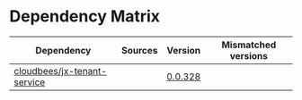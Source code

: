 # Dependency Matrix

Dependency | Sources | Version | Mismatched versions
---------- | ------- | ------- | -------------------
[cloudbees/jx-tenant-service](https://github.com/cloudbees/jx-tenant-service) |  | [0.0.328](https://github.com/cloudbees/jx-tenant-service/releases/tag/v0.0.328) | 

